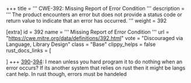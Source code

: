 +++
title = '''
CWE-392: Missing Report of Error Condition
'''
description	= '''
The product encounters an error but does not provide a status code or return value to indicate that an error has occurred.
'''
weight = 392

[extra]
id = 392
name = '''
Missing Report of Error Condition
'''
url = "https://cwe.mitre.org/data/definitions/392.html"
vote = "Discouraged via Language, Library Design"
class = "Base"
clippy_helps = false
rust_docs_links = [

]
+++
[390](/rust-are-we-secure-yet/cwes/cwe-390)-[394](/cwes/cwe-394): I mean unless you hard program it to do nothing when an error occurs? If its another system that relies on rust then it might be langs cant help. In rust though, errors must be handeled

